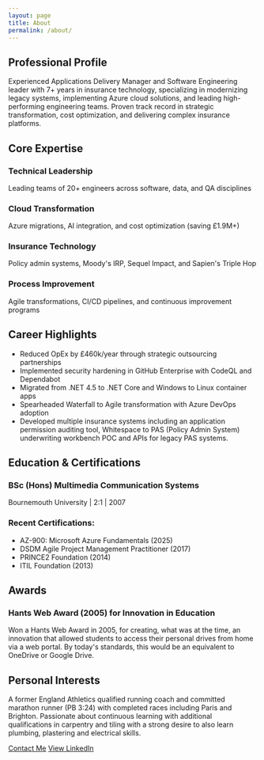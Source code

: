 ```yaml
---
layout: page
title: About
permalink: /about/
---
```


<div class="about-page">
  <section class="about-section">
    <h2>Professional Profile</h2>
    <p>Experienced Applications Delivery Manager and Software Engineering leader with 7+ years in insurance technology, specializing in modernizing legacy systems, implementing Azure cloud solutions, and leading high-performing engineering teams. Proven track record in strategic transformation, cost optimization, and delivering complex insurance platforms.</p>
  </section>

  <section class="about-section">
    <h2>Core Expertise</h2>
    <div class="expertise-grid">
      <div class="expertise-item">
        <h3>Technical Leadership</h3>
        <p>Leading teams of 20+ engineers across software, data, and QA disciplines</p>
      </div>
      <div class="expertise-item">
        <h3>Cloud Transformation</h3>
        <p>Azure migrations, AI integration, and cost optimization (saving £1.9M+)</p>
      </div>
      <div class="expertise-item">
        <h3>Insurance Technology</h3>
        <p>Policy admin systems, Moody's IRP, Sequel Impact, and Sapien's Triple Hop</p>
      </div>
      <div class="expertise-item">
        <h3>Process Improvement</h3>
        <p>Agile transformations, CI/CD pipelines, and continuous improvement programs</p>
      </div>
    </div>
  </section>

  <section class="about-section career-highlights">
    <h2>Career Highlights</h2>
    <ul>
      <li>Reduced OpEx by £460k/year through strategic outsourcing partnerships</li>
      <li>Implemented security hardening in GitHub Enterprise with CodeQL and Dependabot</li>
      <li>Migrated from .NET 4.5 to .NET Core and Windows to Linux container apps</li>
      <li>Spearheaded Waterfall to Agile transformation with Azure DevOps adoption</li>
      <li>Developed multiple insurance systems including an application permission auditing tool, Whitespace to PAS (Policy Admin System) underwriting workbench POC and APIs for legacy PAS systems.</li>
    </ul>
  </section>

  <section class="about-section">
    <h2>Education & Certifications</h2>
    <div class="education-item">
      <h3>BSc (Hons) Multimedia Communication Systems</h3>
      <p>Bournemouth University | 2:1 | 2007</p>
    </div>
    <div class="certifications">
      <h3>Recent Certifications:</h3>
      <ul>
        <li>AZ-900: Microsoft Azure Fundamentals (2025)</li>
        <li>DSDM Agile Project Management Practitioner (2017)</li>
        <li>PRINCE2 Foundation (2014)</li>
        <li>ITIL Foundation (2013)</li>
      </ul>
    </div>
  </section>

  <section class="about-section">
    <h2>Awards</h2>
    <div class="education-item">
      <h3>Hants Web Award (2005) for Innovation in Education</h3>
      <p>Won a Hants Web Award in 2005, for creating, what was at the time, an innovation that allowed students to access their personal drives from home via a web portal. By today's standards, this would be an equivalent to OneDrive or Google Drive.</p>
    </div>
  </section>

  <section class="about-section">
    <h2>Personal Interests</h2>
    <p>A former England Athletics qualified running coach and committed marathon runner (PB 3:24) with completed races including Paris and Brighton. Passionate about continuous learning with additional qualifications in carpentry and tiling with a strong desire to also learn plumbing, plastering and electrical skills.</p>
  </section>

  <div class="cta-buttons">
    <a href="{{ site.baseurl }}/contact" class="btn-primary">Contact Me</a>
    <a href="https://www.linkedin.com/in/darren-stafford" target="_blank" class="btn-secondary">View LinkedIn</a>
  </div>

</div>

